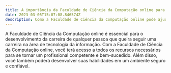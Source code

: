```yaml
---
title: A importância da Faculdade de Ciência da Computação online para o desenvolvimento da carreira.
date: 2023-03-05T15:07:08.846574Z
description: Como a Faculdade de Ciência da Computação online pode ajudar você a alavancar sua carreira
---
```


A Faculdade de Ciência da Computação online é essencial para o desenvolvimento da carreira de qualquer pessoa que queira seguir uma carreira na área de tecnologia da informação. Com a Faculdade de Ciência da Computação online, você terá acesso a todos os recursos necessários para se tornar um profissional competente e bem-sucedido. Além disso, você também poderá desenvolver suas habilidades em um ambiente seguro e confiável.